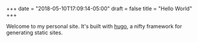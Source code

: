 +++
date = "2018-05-10T17:09:14-05:00"
draft = false
title = "Hello World"
+++

Welcome to my personal site. It's built with [hugo](https://gohugo.io), a nifty framework for generating static sites.
